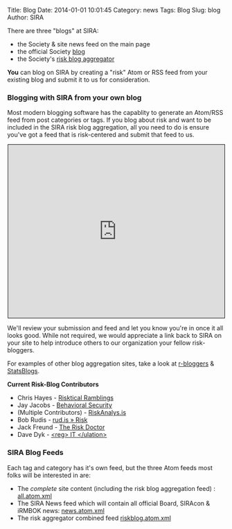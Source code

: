 Title: Blog
Date: 2014-01-01 10:01:45
Category: news
Tags: Blog
Slug: blog
Author: SIRA

There are three "blogs" at SIRA:

- the Society & site news feed on the main page
- the official Society [blog](/category/blog.html)
- the Society's [risk blog aggregator](/category/riskblog.html)

**You** can blog on SIRA by creating a "risk" Atom or RSS feed from your existing blog and submit it to us for consideration.

### Blogging with SIRA from your own blog

Most modern blogging software has the capablity to generate an Atom/RSS feed from post categories or tags. If you blog about risk and want to be included in the SIRA risk blog aggregation, all you need to do is ensure you've got a feed that is risk-centered and submit that feed to us.

<center><iframe style="border:1px solid black" seamless frameborder=0 scrolling="no" src="https://docs.google.com/a/rudis.net/forms/d/1qp1hygf6_QBRLpF_7VhTVna23zPC0t73HSpebHZHFug/viewform?embedded=true" width="500" height="400" frameborder="0" marginheight="0" marginwidth="0">Loading...</iframe></center>

We'll review your submission and feed and let you know you're in once it all looks good. While not required, we would appreciate a link back to SIRA on your site to help introduce others to our organization your fellow risk-bloggers.

For examples of other blog aggregation sites, take a look at [r-bloggers](http://www.r-bloggers.com/) &amp; [StatsBlogs](http://www.statsblogs.com/).

**Current Risk-Blog Contributors**

- Chris Hayes - [Risktical Ramblings](http://risktical.com/category/risk/)
- Jay Jacobs - [Behavioral Security](http://beechplane.wordpress.com/category/risk-2/)
- (Multiple Contributors) - [RiskAnalys.is](http://riskmanagementinsight.com/riskanalysis/)
- Bob Rudis - [rud.is » Risk](http://rud.is/b/category/risk/)
- Jack Freund - [The Risk Doctor](http://riskdr.com/)
- Dave Dyk - [&lt;reg&gt; IT &lt;/ulation&gt;](http://www.regitulation.com/)

### SIRA Blog Feeds

Each tag and category has it's own feed, but the three Atom feeds most folks will be interested in are:

- The *complete* site content (including the risk blog aggregation feed) : [all.atom.xml](/feeds/all.atom.xml)
- The SIRA News feed which will contain all official Board, SIRAcon & iRMBOK news: [news.atom.xml](/feeds/category/news.atom.xml)
- The risk aggregator combined feed [riskblog.atom.xml](/feeds/category/riskblog.atom.xml)